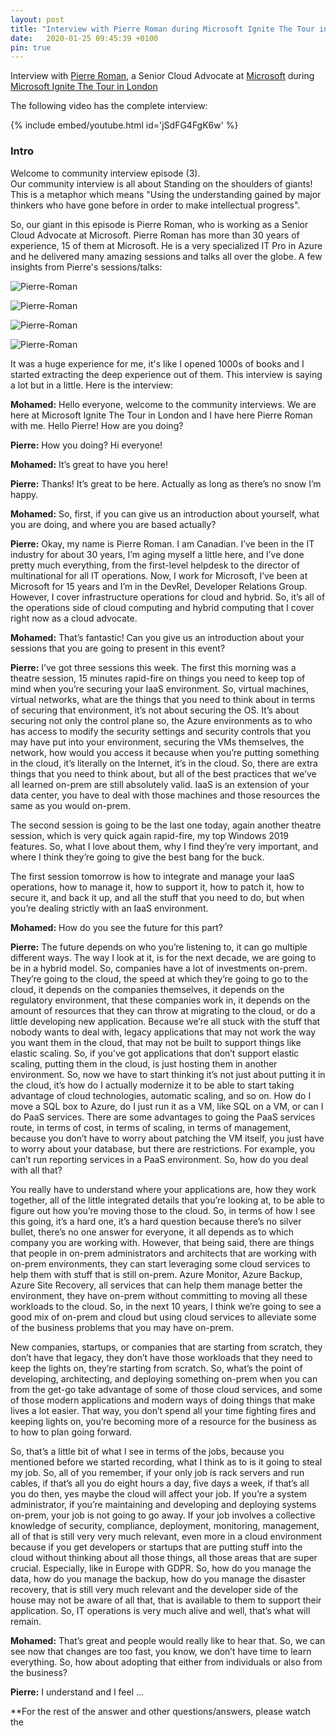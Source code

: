 ```yaml
---
layout: post
title: "Interview with Pierre Roman during Microsoft Ignite The Tour in London"
date:   2020-01-25 09:45:39 +0100
pin: true
---
```


Interview with [Pierre Roman](https://developer.microsoft.com/en-us/advocates/pierre-roman), a Senior Cloud Advocate at [Microsoft](https://www.microsoft.com/) during [Microsoft Ignite The Tour in London](https://www.microsoft.com/en-gb/ignite-the-tour/london)

The following video has the complete interview:  

{% include embed/youtube.html id='jSdFG4FgK6w' %}


### Intro

Welcome to community interview episode (3).  
Our community interview is all about Standing on the shoulders of giants! This is a metaphor which means "Using the understanding gained by major thinkers who have gone before in order to make intellectual progress".

So, our giant in this episode is Pierre Roman, who is working as a Senior Cloud Advocate at Microsoft. Pierre Roman has more than 30 years of experience, 15 of them at Microsoft. He is a very specialized IT Pro in Azure and he delivered many amazing sessions and talks all over the globe. A few insights from Pierre's sessions/talks:

![Pierre-Roman](/assets/img/2020/01/Pierre-Roman-2.jpg)

![Pierre-Roman](/assets/img/2020/01/Pierre-Roman-1-1.jpg)

![Pierre-Roman](/assets/img/2020/01/Pierre-Roman-3.jpg)

![Pierre-Roman](/assets/img/2020/01/Pierre-Roman-4-2.jpg)

It was a huge experience for me, it's like I opened 1000s of books and I started extracting the deep experience out of them. This interview is saying a lot but in a little. Here is the interview:

**Mohamed:** Hello everyone, welcome to the community interviews. We are here at Microsoft Ignite The Tour in London and I have here Pierre Roman with me. Hello Pierre! How are you doing?

**Pierre:** How you doing? Hi everyone!

**Mohamed:** It’s great to have you here!

**Pierre:** Thanks! It’s great to be here. Actually as long as there’s no snow I’m happy.

**Mohamed:** So, first, if you can give us an introduction about yourself, what you are doing, and where you are based actually?

**Pierre:** Okay, my name is Pierre Roman. I am Canadian. I’ve been in the IT industry for about 30 years, I’m aging myself a little here, and I’ve done pretty much everything, from the first-level helpdesk to the director of multinational for all IT operations. Now, I work for Microsoft, I’ve been at Microsoft for 15 years and I’m in the DevRel, Developer Relations Group. However, I cover infrastructure operations for cloud and hybrid. So, it’s all of the operations side of cloud computing and hybrid computing that I cover right now as a cloud advocate.

**Mohamed:** That’s fantastic! Can you give us an introduction about your sessions that you are going to present in this event?

**Pierre:** I’ve got three sessions this week. The first this morning was a theatre session, 15 minutes rapid-fire on things you need to keep top of mind when you’re securing your IaaS environment. So, virtual machines, virtual networks, what are the things that you need to think about in terms of securing that environment, it’s not about securing the OS. It’s about securing not only the control plane so, the Azure environments as to who has access to modify the security settings and security controls that you may have put into your environment, securing the VMs themselves, the network, how would you access it because when you’re putting something in the cloud, it’s literally on the Internet, it’s in the cloud. So, there are extra things that you need to think about, but all of the best practices that we’ve all learned on-prem are still absolutely valid. IaaS is an extension of your data center, you have to deal with those machines and those resources the same as you would on-prem.

The second session is going to be the last one today, again another theatre session, which is very quick again rapid-fire, my top Windows 2019 features. So, what I love about them, why I find they’re very important, and where I think they’re going to give the best bang for the buck.

The first session tomorrow is how to integrate and manage your IaaS operations, how to manage it, how to support it, how to patch it, how to secure it, and back it up, and all the stuff that you need to do, but when you’re dealing strictly with an IaaS environment.

**Mohamed:** How do you see the future for this part?

**Pierre:** The future depends on who you’re listening to, it can go multiple different ways. The way I look at it, is for the next decade, we are going to be in a hybrid model. So, companies have a lot of investments on-prem. They’re going to the cloud, the speed at which they’re going to go to the cloud, it depends on the companies themselves, it depends on the regulatory environment, that these companies work in, it depends on the amount of resources that they can throw at migrating to the cloud, or do a little developing new application. Because we’re all stuck with the stuff that nobody wants to deal with, legacy applications that may not work the way you want them in the cloud, that may not be built to support things like elastic scaling. So, if you’ve got applications that don’t support elastic scaling, putting them in the cloud, is just hosting them in another environment. So, now we have to start thinking it’s not just about putting it in the cloud, it’s how do I actually modernize it to be able to start taking advantage of cloud technologies, automatic scaling, and so on. How do I move a SQL box to Azure, do I just run it as a VM, like SQL on a VM, or can I do PaaS services. There are some advantages to going the PaaS services route, in terms of cost, in terms of scaling, in terms of management, because you don’t have to worry about patching the VM itself, you just have to worry about your database, but there are restrictions. For example, you can’t run reporting services in a PaaS environment. So, how do you deal with all that?

You really have to understand where your applications are, how they work together, all of the little integrated details that you’re looking at, to be able to figure out how you’re moving those to the cloud. So, in terms of how I see this going, it’s a hard one, it’s a hard question because there’s no silver bullet, there’s no one answer for everyone, it all depends as to which company you are working with. However, that being said, there are things that people in on-prem administrators and architects that are working with on-prem environments, they can start leveraging some cloud services to help them with stuff that is still on-prem. Azure Monitor, Azure Backup, Azure Site Recovery, all services that can help them manage better the environment, they have on-prem without committing to moving all these workloads to the cloud. So, in the next 10 years, I think we’re going to see a good mix of on-prem and cloud but using cloud services to alleviate some of the business problems that you may have on-prem.

New companies, startups, or companies that are starting from scratch, they don’t have that legacy, they don’t have those workloads that they need to keep the lights on, they’re starting from scratch. So, what’s the point of developing, architecting, and deploying something on-prem when you can from the get-go take advantage of some of those cloud services, and some of those modern applications and modern ways of doing things that make lives a lot easier. That way, you don’t spend all your time fighting fires and keeping lights on, you’re becoming more of a resource for the business as to how to plan going forward.

So, that’s a little bit of what I see in terms of the jobs, because you mentioned before we started recording, what I think as to is it going to steal my job. So, all of you remember, if your only job is rack servers and run cables, if that’s all you do eight hours a day, five days a week, if that’s all you do then, yes maybe the cloud will affect your job. If you’re a system administrator, if you’re maintaining and developing and deploying systems on-prem, your job is not going to go away. If your job involves a collective knowledge of security, compliance, deployment, monitoring, management, all of that is still very very much relevant, even more in a cloud environment because if you get developers or startups that are putting stuff into the cloud without thinking about all those things, all those areas that are super crucial. Especially, like in Europe with GDPR. So, how do you manage the data, how do you manage the backup, how do you manage the disaster recovery, that is still very much relevant and the developer side of the house may not be aware of all that, that is available to them to support their application. So, IT operations is very much alive and well, that’s what will remain.

**Mohamed:** That’s great and people would really like to hear that. So, we can see now that changes are too fast, you know, we don’t have time to learn everything. So, how about adopting that either from individuals or also from the business?

**Pierre:** I understand and I feel ...

**For the rest of the answer and other questions/answers, please watch the
